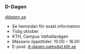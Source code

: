 ### D-Dagen
[ddagen.se](https://ddagen.se/)

* Se hemsidan för exakt information
* Tidig oktober
* KTH, Campus Valhallavägen
* Mässans öppettider: 10.00 – 16.00
* E-post: [d-dagen.sales@d.kth.se](mailto:d-dagen.sales@d.kth.se)
